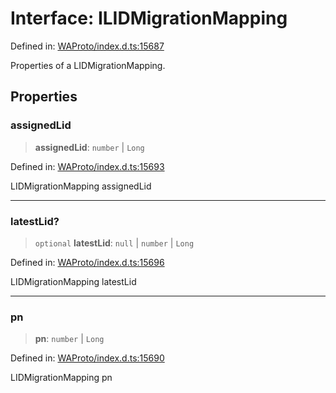 # Interface: ILIDMigrationMapping

Defined in: [WAProto/index.d.ts:15687](https://github.com/Fokusdotid/Baileys/blob/8399cb6fd4e55090cdf57b06ffaae3e8a88880fe/WAProto/index.d.ts#L15687)

Properties of a LIDMigrationMapping.

## Properties

### assignedLid

> **assignedLid**: `number` \| `Long`

Defined in: [WAProto/index.d.ts:15693](https://github.com/Fokusdotid/Baileys/blob/8399cb6fd4e55090cdf57b06ffaae3e8a88880fe/WAProto/index.d.ts#L15693)

LIDMigrationMapping assignedLid

***

### latestLid?

> `optional` **latestLid**: `null` \| `number` \| `Long`

Defined in: [WAProto/index.d.ts:15696](https://github.com/Fokusdotid/Baileys/blob/8399cb6fd4e55090cdf57b06ffaae3e8a88880fe/WAProto/index.d.ts#L15696)

LIDMigrationMapping latestLid

***

### pn

> **pn**: `number` \| `Long`

Defined in: [WAProto/index.d.ts:15690](https://github.com/Fokusdotid/Baileys/blob/8399cb6fd4e55090cdf57b06ffaae3e8a88880fe/WAProto/index.d.ts#L15690)

LIDMigrationMapping pn
